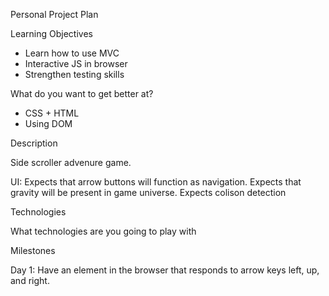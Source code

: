 Personal Project Plan

Learning Objectives

- Learn how to use MVC
- Interactive JS in browser
- Strengthen testing skills

What do you want to get better at?
- CSS + HTML
- Using DOM

Description

Side scroller advenure game.

UI: Expects that arrow buttons will function as navigation.
    Expects that gravity will be present in game universe.
    Expects colison detection

Technologies

What technologies are you going to play with

Milestones

Day 1: Have an element in the browser that responds to arrow keys left, up, and right.
